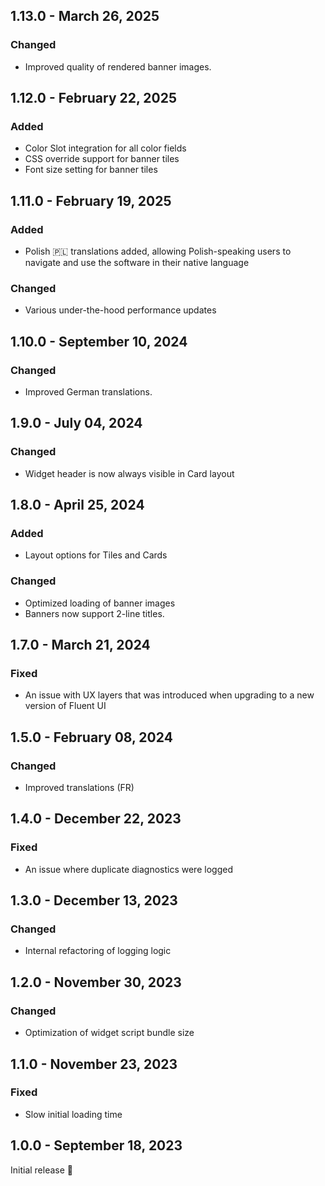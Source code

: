 ## 1.13.0 - March 26, 2025

### Changed
- Improved quality of rendered banner images.

## 1.12.0 - February 22, 2025

### Added
- Color Slot integration for all color fields
- CSS override support for banner tiles
- Font size setting for banner tiles

## 1.11.0 - February 19, 2025

### Added
- Polish 🇵🇱 translations added, allowing Polish-speaking users to navigate and use the software in their native language

### Changed
- Various under-the-hood performance updates 


## 1.10.0 - September 10, 2024

### Changed
- Improved German translations.

## 1.9.0 - July 04, 2024

### Changed
- Widget header is now always visible in Card layout

## 1.8.0 - April 25, 2024

### Added
- Layout options for Tiles and Cards

### Changed
- Optimized loading of banner images
- Banners now support 2-line titles.

## 1.7.0 - March 21, 2024



### Fixed
- An issue with UX layers that was introduced when upgrading to a new version of Fluent UI

## 1.5.0 - February 08, 2024

### Changed
- Improved translations (FR)

## 1.4.0 - December 22, 2023

### Fixed
- An issue where duplicate diagnostics were logged

## 1.3.0 - December 13, 2023

### Changed
- Internal refactoring of logging logic


## 1.2.0 - November 30, 2023

### Changed
- Optimization of widget script bundle size

## 1.1.0 - November 23, 2023

### Fixed
- Slow initial loading time

## 1.0.0 - September 18, 2023

Initial release 🚀

